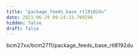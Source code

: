 ```yaml
---
title: "package_feeds_base_rtl8192du"
date: 2021-06-29 09:24:23.769296
hidden: false
draft: false
---
```


bcm27xx/bcm2711/package_feeds_base_rtl8192du


